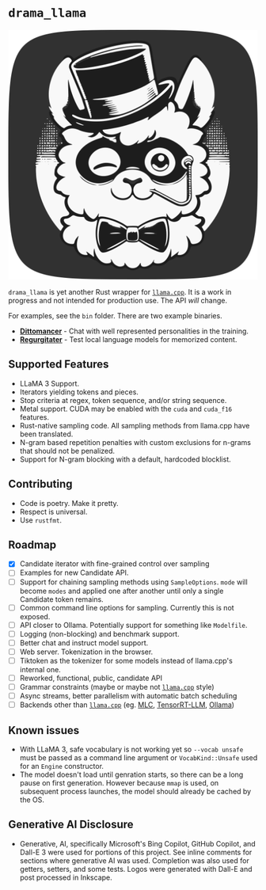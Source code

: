 # `drama_llama`

![llama with drama mask logo](logo.svg)

`drama_llama` is yet another Rust wrapper for [`llama.cpp`]. It is a work in progress and not intended for production use. The API _will_ change.

For examples, see the `bin` folder. There are two example binaries.

- **[Dittomancer](bin/dittomancer/README.md)** - Chat with well represented personalities in the training.
- **[Regurgitater](bin/regurgitater/README.md)** - Test local language models for memorized content.

## Supported Features

- LLaMA 3 Support.
- Iterators yielding tokens and pieces.
- Stop criteria at regex, token sequence, and/or string sequence.
- Metal support. CUDA may be enabled with the `cuda` and `cuda_f16` features.
- Rust-native sampling code. All sampling methods from llama.cpp have been translated.
- N-gram based repetition penalties with custom exclusions for n-grams that should not be penalized.
- Support for N-gram blocking with a default, hardcoded blocklist.

<!-- The code has been rewritten not because I think I can do better, but because I wanted to understand it, and translation forces that. Usually. There are possible bugs. Much of the sampling code is untested in generation, but also covered by unit tests. -->

## Contributing

- Code is poetry. Make it pretty.
- Respect is universal.
- Use `rustfmt`.

## Roadmap

- [x] Candidate iterator with fine-grained control over sampling
- [ ] Examples for new Candidate API.
- [ ] Support for chaining sampling methods using `SampleOptions`. `mode` will
      become `modes` and applied one after another until only a single
      Candidate token remains.
- [ ] Common command line options for sampling. Currently this is not exposed.
- [ ] API closer to Ollama. Potentially support for something like `Modelfile`.
- [ ] Logging (non-blocking) and benchmark support.
- [ ] Better chat and instruct model support.
- [ ] Web server. Tokenization in the browser.
- [ ] Tiktoken as the tokenizer for some models instead of llama.cpp's internal one.
- [ ] Reworked, functional, public, candidate API
- [ ] Grammar constraints (maybe or maybe not [`llama.cpp`] style)
- [ ] Async streams, better parallelism with automatic batch scheduling
- [ ] Backends other than [`llama.cpp`] (eg. [MLC](https://github.com/twiceyuan/mlc-llm-llama2), [TensorRT-LLM](https://github.com/NVIDIA/TensorRT-LLM), [Ollama](https://github.com/pepperoni21/ollama-rs))

## Known issues

- With LLaMA 3, safe vocabulary is not working yet so `--vocab unsafe` must be
  passed as a command line argument or `VocabKind::Unsafe` used for an `Engine`
  constructor.
- The model doesn't load until genration starts, so there can be a long pause
  on first generation. However because `mmap` is used, on subsequent process
  launches, the model should already be cached by the OS.

[`llama.cpp`]: https://github.com/ggerganov/llama.cpp

## Generative AI Disclosure

- Generative, AI, specifically Microsoft's Bing Copilot, GitHub Copilot, and
  Dall-E 3 were used for portions of this project. See inline comments for
  sections where generative AI was used. Completion was also used for getters,
  setters, and some tests. Logos were generated with Dall-E and post processed
  in Inkscape.
